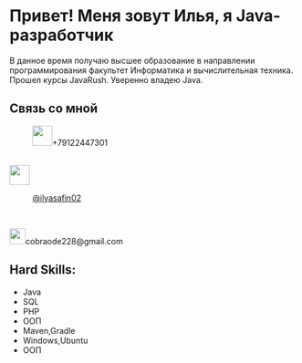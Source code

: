 
<h1>Привет! Меня зовут Илья, я Java-разработчик</h1>

<p>
	В данное время получаю высшее образование в направлении программирования факультет Информатика и вычислительная техника.
	Прошел курсы JavaRush.
	Уверенно владею Java.
</p>

<h2>Cвязь со мной</h2>

<dir><img height=35 src="https://img.shields.io/badge/Telegram-2CA5E0?style=for-the-badge&logo=telegram&logoColor=white"/>+79122447301</dir></br>
<img height=35 src="https://img.shields.io/badge/WhatsApp-25D366?style=for-the-badge&logo=whatsapp&logoColor=white"/></a>
<dir><a href="https://t.me/ilyasafin02">@ilyasafin02</a></dir></br>

<p><img height=28 src="https://img.shields.io/badge/Gmail-D14836?style=for-the-badge&logo=gmail&logoColor=white"/></a>cobraode228@gmail.com</p>


<h2>Hard Skills:</h2>
<ul>
     <li>Java</li>
     <li>SQL</li>
     <li>PHP</li>
     <li>ООП</li>
     <li>Maven,Gradle</li>
     <li>Windows,Ubuntu</li>
     <li>ООП</li>
   </ul>

	